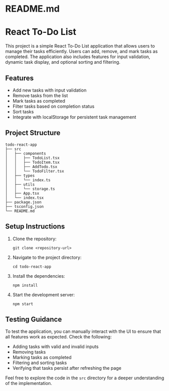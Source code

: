 # README.md

# React To-Do List

This project is a simple React To-Do List application that allows users to manage their tasks efficiently. Users can add, remove, and mark tasks as completed. The application also includes features for input validation, dynamic task display, and optional sorting and filtering.

## Features

- Add new tasks with input validation
- Remove tasks from the list
- Mark tasks as completed
- Filter tasks based on completion status
- Sort tasks
- Integrate with localStorage for persistent task management

## Project Structure

```
todo-react-app
├── src
│   ├── components
│   │   ├── TodoList.tsx
│   │   ├── TodoItem.tsx
│   │   ├── AddTodo.tsx
│   │   └── TodoFilter.tsx
│   ├── types
│   │   └── index.ts
│   ├── utils
│   │   └── storage.ts
│   ├── App.tsx
│   └── index.tsx
├── package.json
├── tsconfig.json
└── README.md
```

## Setup Instructions

1. Clone the repository:
   ```
   git clone <repository-url>
   ```

2. Navigate to the project directory:
   ```
   cd todo-react-app
   ```

3. Install the dependencies:
   ```
   npm install
   ```

4. Start the development server:
   ```
   npm start
   ```

## Testing Guidance

To test the application, you can manually interact with the UI to ensure that all features work as expected. Check the following:

- Adding tasks with valid and invalid inputs
- Removing tasks
- Marking tasks as completed
- Filtering and sorting tasks
- Verifying that tasks persist after refreshing the page

Feel free to explore the code in the `src` directory for a deeper understanding of the implementation.